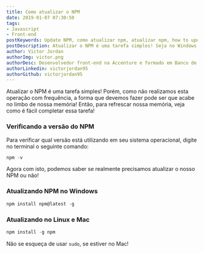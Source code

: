 ```yaml
---
title: Como atualizar o NPM
date: 2019-01-07 07:30:50
tags: 
- Javascript
- Front-end
postKeywords: Update NPM, como atualizar npm, atualizar npm, how to update npm
postDescription: Atualizar o NPM é uma tarefa simples! Seja no Windows, Mac ou Linux, atualizar seu npm não deve ser um impecilho no seu desenvolvimento! Relembre o comando para atualizar seu NPM neste post!
author: Victor Jordan
authorImg: victor.png
authorDesc: Desenvolvedor front-end na Accenture e formado em Banco de Dados pela Fatec, apaixonado por usabilidade, performance e UX!
authorLinkedin: victorjordan95
authorGithub: victorjordan95
---
```


Atualizar o NPM é uma tarefa simples! Porém, como não realizamos esta operação com frequência, a forma que devemos fazer pode ser que acabe no limbo de nossa memória! Então, para refrescar nossa memória, veja como é fácil completar essa tarefa!

### Verificando a versão do NPM

Para verificar qual versão está utilizando em seu sistema operacional, digite no terminal o seguinte comando:

<!-- more -->

```javascript
npm -v
```

Agora com isto, podemos saber se realmente precisamos atualizar o nosso NPM ou não!

### Atualizando NPM no Windows

```javascript
npm install npm@latest -g
```

### Atualizando no Linux e Mac

```javascript
npm install -g npm
```
Não se esqueça de usar `sudo`, se estiver no Mac!

